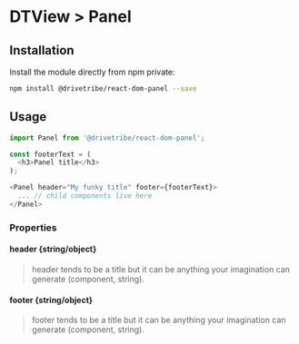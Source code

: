 # DTView > Panel

## Installation

Install the module directly from npm private:

```bash
npm install @drivetribe/react-dom-panel --save
```

## Usage

```js
import Panel from '@drivetribe/react-dom-panel';

const footerText = (
  <h3>Panel title</h3>
);

<Panel header="My funky title" footer={footerText}>
  ... // child components live here
</Panel>
```

### Properties

#### header {string/object}

> header tends to be a title but it can be anything your imagination can generate (component, string).

#### footer {string/object}

> footer tends to be a title but it can be anything your imagination can generate (component, string).
